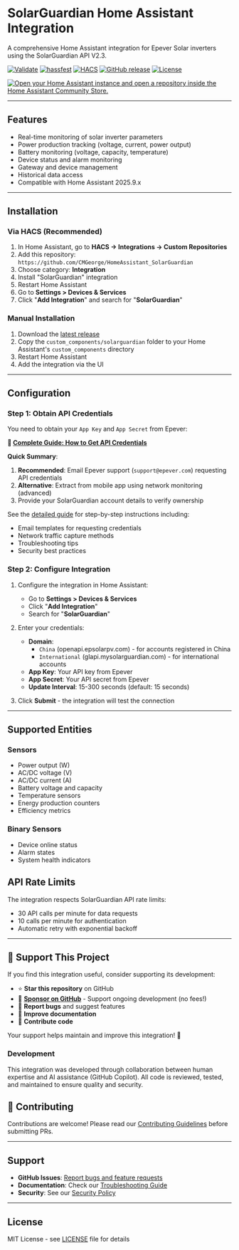 # SolarGuardian Home Assistant Integration

A comprehensive Home Assistant integration for Epever Solar inverters using the SolarGuardian API V2.3.

[![Validate](https://github.com/CMGeorge/HomeAssistant_SolarGuardian/actions/workflows/validate.yaml/badge.svg)](https://github.com/CMGeorge/HomeAssistant_SolarGuardian/actions/workflows/validate.yaml)
[![hassfest](https://github.com/CMGeorge/HomeAssistant_SolarGuardian/actions/workflows/hassfest.yaml/badge.svg)](https://github.com/CMGeorge/HomeAssistant_SolarGuardian/actions/workflows/hassfest.yaml)
[![HACS](https://img.shields.io/badge/HACS-Custom-orange.svg)](https://github.com/hacs/integration)
[![GitHub release](https://img.shields.io/github/release/CMGeorge/HomeAssistant_SolarGuardian.svg)](https://github.com/CMGeorge/HomeAssistant_SolarGuardian/releases)
[![License](https://img.shields.io/github/license/CMGeorge/HomeAssistant_SolarGuardian.svg)](LICENSE)

[![Open your Home Assistant instance and open a repository inside the Home Assistant Community Store.](https://my.home-assistant.io/badges/hacs_repository.svg)](https://my.home-assistant.io/redirect/hacs_repository/?owner=CMGeorge&repository=HomeAssistant_SolarGuardian&category=integration)

---

## Features

- Real-time monitoring of solar inverter parameters
- Power production tracking (voltage, current, power output)
- Battery monitoring (voltage, capacity, temperature)
- Device status and alarm monitoring
- Gateway and device management
- Historical data access
- Compatible with Home Assistant 2025.9.x

---

## Installation

### Via HACS (Recommended)

1. In Home Assistant, go to **HACS → Integrations → Custom Repositories**
2. Add this repository: `https://github.com/CMGeorge/HomeAssistant_SolarGuardian`
3. Choose category: **Integration**
4. Install "SolarGuardian" integration
5. Restart Home Assistant
6. Go to **Settings > Devices & Services**
7. Click "**Add Integration**" and search for "**SolarGuardian**"

### Manual Installation

1. Download the [latest release](https://github.com/CMGeorge/HomeAssistant_SolarGuardian/releases)
2. Copy the `custom_components/solarguardian` folder to your Home Assistant's `custom_components` directory
3. Restart Home Assistant
4. Add the integration via the UI

---

## Configuration

### Step 1: Obtain API Credentials

You need to obtain your `App Key` and `App Secret` from Epever:

**📖 [Complete Guide: How to Get API Credentials](docs/API_CREDENTIALS.md)**

**Quick Summary**:

1. **Recommended**: Email Epever support (`support@epever.com`) requesting API credentials
2. **Alternative**: Extract from mobile app using network monitoring (advanced)
3. Provide your SolarGuardian account details to verify ownership

See the [detailed guide](docs/API_CREDENTIALS.md) for step-by-step instructions including:

- Email templates for requesting credentials
- Network traffic capture methods
- Troubleshooting tips
- Security best practices

### Step 2: Configure Integration

1. Configure the integration in Home Assistant:
   - Go to **Settings > Devices & Services**
   - Click "**Add Integration**"
   - Search for "**SolarGuardian**"

2. Enter your credentials:
   - **Domain**:
     - `China` (openapi.epsolarpv.com) - for accounts registered in China
     - `International` (glapi.mysolarguardian.com) - for international accounts
   - **App Key**: Your API key from Epever
   - **App Secret**: Your API secret from Epever
   - **Update Interval**: 15-300 seconds (default: 15 seconds)

3. Click **Submit** - the integration will test the connection

---

## Supported Entities

### Sensors

- Power output (W)
- AC/DC voltage (V)
- AC/DC current (A)
- Battery voltage and capacity
- Temperature sensors
- Energy production counters
- Efficiency metrics

### Binary Sensors

- Device online status
- Alarm states
- System health indicators

## API Rate Limits

The integration respects SolarGuardian API rate limits:

- 30 API calls per minute for data requests
- 10 calls per minute for authentication
- Automatic retry with exponential backoff

---

## 💖 Support This Project

If you find this integration useful, consider supporting its development:

- ⭐ **Star this repository** on GitHub
- 💝 **[Sponsor on GitHub](https://github.com/sponsors/CMGeorge)** - Support ongoing development (no fees!)
- 🐛 **Report bugs** and suggest features
- 📖 **Improve documentation**
- 🔧 **Contribute code**

Your support helps maintain and improve this integration! 🙏

### Development

This integration was developed through collaboration between human expertise and AI assistance (GitHub Copilot). All code is reviewed, tested, and maintained to ensure quality and security.

## 🤝 Contributing

Contributions are welcome! Please read our [Contributing Guidelines](CONTRIBUTING.md) before submitting PRs.

---

## Support

- **GitHub Issues**: [Report bugs and feature requests](https://github.com/CMGeorge/HomeAssistant_SolarGuardian/issues)
- **Documentation**: Check our [Troubleshooting Guide](TROUBLESHOOTING.md)
- **Security**: See our [Security Policy](https://github.com/CMGeorge/HomeAssistant_SolarGuardian/security/policy)

---

## License

MIT License - see [LICENSE](LICENSE) file for details
